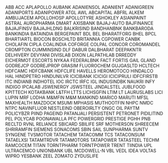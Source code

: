 ABB
ACC
APLAPOLLO
AUBANK
ADANIENSOL
ADANIENT
ADANIGREEN
ADANIPORTS
ADANIPOWER
ATGL
AWL
ABCAPITAL
ABFRL
ALKEM
AMBUJACEM
APOLLOHOSP
APOLLOTYRE
ASHOKLEY
ASIANPAINT
ASTRAL
AUROPHARMA
DMART
AXISBANK
BAJAJ-AUTO
BAJFINANCE
BAJAJFINSV
BAJAJHLDNG
BALKRISIND
BANDHANBNK
BANKBARODA
BANKINDIA
BATAINDIA
BERGEPAINT
BDL
BEL
BHARATFORG
BHEL
BPCL
BHARTIARTL
BIOCON
BOSCHLTD
BRITANNIA
CGPOWER
CANBK
CHOLAFIN
CIPLA
COALINDIA
COFORGE
COLPAL
CONCOR
COROMANDEL
CROMPTON
CUMMINSIND
DLF
DABUR
DALBHARAT
DEEPAKNTR
DELHIVERY
DEVYANI
DIVISLAB
DIXON
LALPATHLAB
DRREDDY
EICHERMOT
ESCORTS
NYKAA
FEDERALBNK
FACT
FORTIS
GAIL
GLAND
GODREJCP
GODREJPROP
GRASIM
FLUOROCHEM
GUJGASLTD
HCLTECH
HDFCAMC
HDFCBANK
HDFCLIFE
HAVELLS
HEROMOTOCO
HINDALCO
HAL
HINDPETRO
HINDUNILVR
ICICIBANK
ICICIGI
ICICIPRULI
IDFCFIRSTB
ITC
INDIANB
INDHOTEL
IOC
IRCTC
IRFC
IGL
INDUSINDBK
NAUKRI
INFY
INDIGO
IPCALAB
JSWENERGY
JSWSTEEL
JINDALSTEL
JUBLFOOD
KPITTECH
KOTAKBANK
L&TFH
LTTS
LICHSGFIN
LTIM
LT
LAURUSLABS
LICI
LUPIN
MRF
LODHA
M&MFIN
M&M
MANKIND
MARICO
MARUTI
MFSL
MAXHEALTH
MAZDOCK
MSUMI
MPHASIS
MUTHOOTFIN
NHPC
NMDC
NTPC
NAVINFLUOR
NESTLEIND
OBEROIRLTY
ONGC
OIL
PAYTM
POLICYBZR
PIIND
PAGEIND
PATANJALI
PERSISTENT
PETRONET
PIDILITIND
PEL
POLYCAB
POONAWALLA
PFC
POWERGRID
PRESTIGE
PGHH
PNB
RECLTD
RVNL
RELIANCE
SBICARD
SBILIFE
SRF
MOTHERSON
SHREECEM
SHRIRAMFIN
SIEMENS
SONACOMS
SBIN
SAIL
SUNPHARMA
SUNTV
SYNGENE
TVSMOTOR
TATACHEM
TATACOMM
TCS
TATACONSUM
TATAELXSI
TATAMTRDVR
TATAMOTORS
TATAPOWER
TATASTEEL
TECHM
RAMCOCEM
TITAN
TORNTPHARM
TORNTPOWER
TRENT
TIINDIA
UPL
ULTRACEMCO
UNIONBANK
UBL
MCDOWELL-N
VBL
VEDL
IDEA
VOLTAS
WIPRO
YESBANK
ZEEL
ZOMATO
ZYDUSLIFE